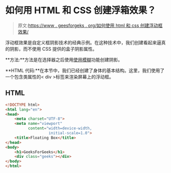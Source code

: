 # 如何用 HTML 和 CSS 创建浮箱效果？

> 原文:[https://www . geesforgeks . org/如何使用 html 和 css 创建浮动框效果/](https://www.geeksforgeeks.org/how-to-create-floating-box-effect-using-html-and-css/)

浮动框效果是自定义框阴影技术的经典示例。在这种技术中，我们创建看起来逼真的阴影，而不使用 CSS 提供的盒子阴影属性。

**方法:**方法是在选择器之后使用[使用](https://www.geeksforgeeks.org/css-after-selector/)[模糊](https://www.geeksforgeeks.org/css-blur-function/)功能创建阴影。

**HTML 代码:**在本节中，我们已经创建了身体的基本结构。这里，我们使用了一个包含类属性的< div >标签来渲染屏幕上的浮动框。

## HTML

```html
<!DOCTYPE html>
<html lang="en">
<head>
    <meta charset="UTF-8">
    <meta name="viewport"
          content="width=device-width,
                   initial-scale=1.0">
    <title>Floating Box</title>
</head>
<body>
    <h1>GeeksForGeeks</h1>
    <div class="geeks"></div>
</body>
</html>
```